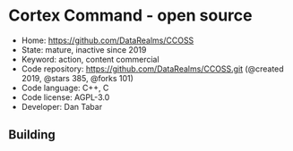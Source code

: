 # Cortex Command - open source

- Home: https://github.com/DataRealms/CCOSS
- State: mature, inactive since 2019
- Keyword: action, content commercial
- Code repository: https://github.com/DataRealms/CCOSS.git (@created 2019, @stars 385, @forks 101)
- Code language: C++, C
- Code license: AGPL-3.0
- Developer: Dan Tabar

## Building

